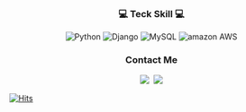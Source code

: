 
<div align=center>
<h3>💻 Teck Skill 💻</h3>
<p>
 <img alt="Python" src ="https://img.shields.io/badge/Python-3776AB.svg?&style=for-the-badge&logo=Python&logoColor=white"/>
 <img alt="Django" src ="https://img.shields.io/badge/Django-092E20.svg?&style=for-the-badge&logo=Django&logoColor=white"/>
 <img alt="MySQL" src ="https://img.shields.io/badge/MySQL-4479A1.svg?&style=for-the-badge&logo=MySQL&logoColor=white"/>
 <img alt="amazon AWS" src ="https://img.shields.io/badge/Amazon AWS-232F3E.svg?&style=for-the-badge&logo=Amazon AWS&logoColor=white"/>
</p>
</div>

<h3 align="center">Contact Me</h3>
<div align=center>
<a href="https://velog.io/@kim-hoontae"><img src="https://img.shields.io/badge/Tech%20Blog-11B48A?style=flat-square&logo=Vimeo&logoColor=white&link=https://velog.io/@woo0_hooo"/></a>&nbsp
<a href="mailto:gnsxo9@gmail.com"><img src="https://img.shields.io/badge/Gmail-d14836?style=flat-square&logo=Gmail&logoColor=white&link=viliketh1s98@naver.com"/></a>
</div>

<!--
**kim-hoontae/Hoontae** is a ✨ _special_ ✨ repository because its `README.md` (this file) appears on your GitHub profile.

Here are some ideas to get you started:

- 🔭 I’m currently working on ...
- 🌱 I’m currently learning ...
- 👯 I’m looking to collaborate on ...
- 🤔 I’m looking for help with ...
- 💬 Ask me about ...
- 📫 How to reach me: ...
- 😄 Pronouns: ...
- ⚡ Fun fact: ...
-->

[![Hits](https://hits.seeyoufarm.com/api/count/incr/badge.svg?url=https%3A%2F%2Fgithub.com%2FMin-Ch&count_bg=%2379C83D&title_bg=%23555555&icon=&icon_color=%23E7E7E7&title=hits&edge_flat=false)](https://hits.seeyoufarm.com)
